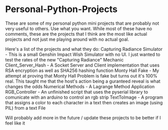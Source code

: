 # Personal-Python-Projects
These are some of my personal python mini projects that are probably not very useful to others. Use what you want.
While most of these have no comments, these are the projects that I think are the most like actual projects and not just me playing around with no actual goal.

Here's a list of the projects and what they do:
Capturing Radiance Simulator - This is a small Genshin Impact Wish Simulator with no UI. I just wanted to test the rates of the new "Capturing Radiance" Mechanic
Client_Server_Hash - A Socket Server and Client implementation that uses RSA encryption as well as SHA256 hashing function
Monty Hall Fake - My attempt at proving that Monty Hall Problem is fake but turns out it's 100% real. This taught me that the host's action being a guranteed reveal is what changes the odds
Numerical Methods - A Lagrange Method Application
RGB_Controller - An unfinished script that uses the pyserial library to comunicate with an arduino to control an rgb strip
TextToImage - A program that assigns a color to each character in a text then creates an image (using PIL) from a text File

Will probably add more in the future / update these projects to be better if I feel like it
